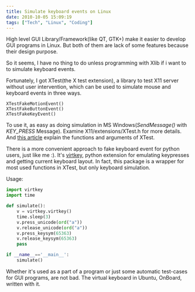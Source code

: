 ```yaml
---
title: Simulate keyboard events on Linux
date: 2010-10-05 15:09:19
tags: ["Tech", "Linux", "Coding"]
---
```


High level GUI Library/Framework(like QT, GTK+) make it easier to develop GUI programs in Linux. But both of them are lack of some features because their design purpose.

So it seems, I have no thing to do unless programming with Xlib if i want to to simulate keyboard events.

Fortunately, I got XTest(the X test extension), a library to test X11 server without user intervention, which can be used to simulate mouse and keyboard events in three ways.

<!--more-->

```
XTestFakeMotionEvent()
XTestFakeButtonEvent()
XTestFakeKeyEvent()
```

To use it, as easy as doing﻿ simulation in MS Windows(<em>SendMessage()</em> with <em>KEY_PRESS</em> Message). Examine X11/extensions/XTest.h for more details. And [this article](http://docsrv.sco.com:507/en/man/html.Xext/XTEST.Xext.html) explain the functions and arguments of XTest.

There is a more convenient approach to fake keyboard event for python users, just like me :). It's [virtkey](https://launchpad.net/virtkey), python extension for emulating keypresses and getting current keyboard layout. In fact, this package is a wrapper for most used functions in XTest, but only keyboard simulation.

Usage:

```python
import virtkey
import time

def simulate():
    v = virtkey.virtkey()
    time.sleep(3)
    v.press_unicode(ord("a"))
    v.release_unicode(ord("a"))
    v.press_keysym(65363)
    v.release_keysym(65363)
    pass

if __name__=='__main__':
    simulate()

```

Whether it's used as a part of a program or just some automatic test-cases for GUI programs, are not bad. The virtual keyboard in Ubuntu, OnBoard, written with it.
